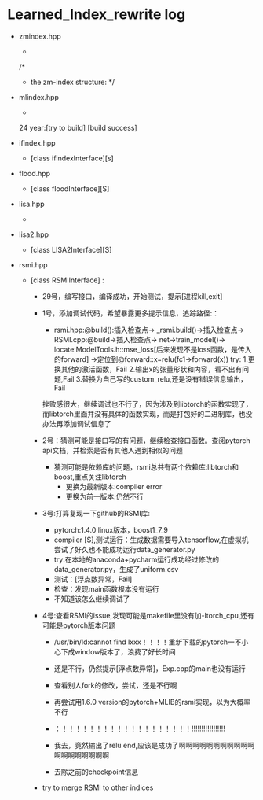 # Learned_Index_rewrite log
- zmindex.hpp
  - [class ZMIndexInterface]:[S]

  /*
  * the zm-index structure:
  */
- mlindex.hpp
  - [class mlindexInterface]:[S]

  24 year:[try to build] [build success]
- ifindex.hpp
  - [class ifindexInterface][s]
- flood.hpp
  - [class floodInterface][S]
- lisa.hpp
  -  [class LISAInterface]:原作者并没有使用这个LISA类
- lisa2.hpp
  - [class LISA2Interface][S]
- rsmi.hpp
  - [class RSMIInterface] :
    - 29号，编写接口，编译成功，开始测试，提示[进程kill,exit]
    - 1号，添加调试代码，希望暴露更多提示信息，追踪路径:：
      - rsmi.hpp:@build():插入检查点->
      _rsmi.build()->插入检查点->
      RSMI.cpp:@build->插入检查点->
      net->train_model()->
      locate:ModelTools.h::mse_loss[后来发现不是loss函数，是传入的forward]
      ->定位到@forward::x=relu(fc1->forward(x))
      try:
        1.更换其他的激活函数，Fail
        2.输出x的张量形状和内容，看不出有问题,Fail
        3.替换为自己写的custom_relu,还是没有错误信息输出，Fail

      挫败感很大，继续调试也不行了，因为涉及到libtorch的函数实现了，而libtorch里面并没有具体的函数实现，而是打包好的二进制库，也没办法再添加调试信息了
    - 2号：猜测可能是接口写的有问题，继续检查接口函数。查阅pytorch api文档，并检索是否有其他人遇到相似的问题
      - 猜测可能是依赖库的问题，rsmi总共有两个依赖库:libtorch和boost,重点关注libtorch
        - 更换为最新版本:compiler error
        - 更换为前一版本:仍然不行
    - 3号:打算复现一下github的RSMI库:
      - pytorch:1.4.0 linux版本，boost1_7_9
      - compiler [S],测试运行：生成数据需要导入tensorflow,在虚拟机尝试了好久也不能成功运行data_generator.py
      - try:在本地的anaconda+pycharm运行成功经过修改的data_generator.py，生成了uniform.csv
      - 测试：[浮点数异常，Fail]
      - 检查：发现main函数根本没有运行
      - 不知道该怎么继续调试了
    - 4号:查看RSMI的issue,发现可能是makefile里没有加-ltorch_cpu,还有可能是pytorch版本问题
      - /usr/bin/ld:cannot find lxxx！！！！重新下载的pytorch一不小心下成window版本了，浪费了好长时间
      - 还是不行，仍然提示[浮点数异常]，Exp.cpp的main也没有运行
      - 查看别人fork的修改，尝试，还是不行啊

      - 再尝试用1.6.0 version的pytorch+MLIB的rsmi实现，以为大概率不行
      - ：！！！！！！！！！！！！！！！！！！！!!!!!!!!!!!!!!!!!
      - 我去，竟然输出了relu end,应该是成功了啊啊啊啊啊啊啊啊啊啊啊啊啊啊啊啊啊啊啊
      - 去除之前的checkpoint信息
    - try to merge RSMI to other indices